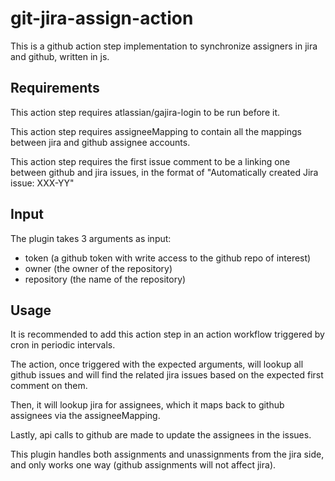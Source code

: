 # git-jira-assign-action

This is a github action step implementation to synchronize assigners in jira and github, written in js.

## Requirements

This action step requires atlassian/gajira-login to be run before it.

This action step requires assigneeMapping to contain all the mappings between jira and github assignee accounts.

This action step requires the first issue comment to be a linking one between github and jira issues, 
in the format of "Automatically created Jira issue: XXX-YY"

## Input

The plugin takes 3 arguments as input:
- token (a github token with write access to the github repo of interest)
- owner (the owner of the repository)
- repository (the name of the repository)

## Usage

It is recommended to add this action step in an action workflow triggered by cron in periodic intervals.

The action, once triggered with the expected arguments, will lookup all github issues and will find the related
jira issues based on the expected first comment on them. 

Then, it will lookup jira for assignees, which it maps back to
github assignees via the assigneeMapping. 

Lastly, api calls to github are made to update the assignees in the issues.

This plugin handles both assignments and unassignments from the jira side, and only works one way (github assignments will not affect jira).
